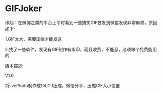 # GIFJoker

缘起：在微博之类的平台上平时看到一些搞笑GIF要发到微信发现非常麻烦，原因如下:  

1.GIF太大，需要压缩才能发送  

2.找了一些软件，发现有GIF制作有水印，而且收费，不能忍，必须做个免费能用的  


版本描述:  

V1.0  

将livePhoto制作成Gif,Gif压缩，微信分享，压缩GIF大小设置  

